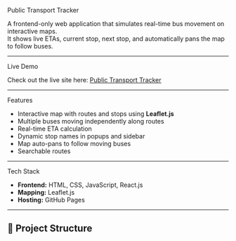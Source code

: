  Public Transport Tracker

A frontend-only web application that simulates real-time bus movement on interactive maps.  
It shows live ETAs, current stop, next stop, and automatically pans the map to follow buses.

---

 Live Demo

Check out the live site here: [Public Transport Tracker](https://rahul495-ai.github.io/public_transport_tracker/)

---

 Features

- Interactive map with routes and stops using **Leaflet.js**
- Multiple buses moving independently along routes
- Real-time ETA calculation
- Dynamic stop names in popups and sidebar
- Map auto-pans to follow moving buses
- Searchable routes

---

 Tech Stack

- **Frontend:** HTML, CSS, JavaScript, React.js
- **Mapping:** Leaflet.js
- **Hosting:** GitHub Pages

---


## 📁 Project Structure

